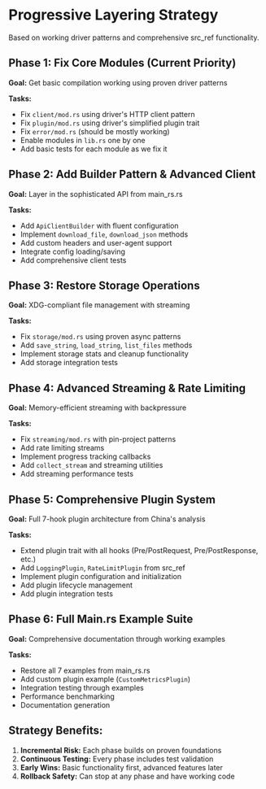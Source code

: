 # Progressive Layering Strategy

Based on working driver patterns and comprehensive src_ref functionality.

## Phase 1: Fix Core Modules (Current Priority)
**Goal:** Get basic compilation working using proven driver patterns

**Tasks:**
- Fix `client/mod.rs` using driver's HTTP client pattern
- Fix `plugin/mod.rs` using driver's simplified plugin trait
- Fix `error/mod.rs` (should be mostly working)
- Enable modules in `lib.rs` one by one
- Add basic tests for each module as we fix it

## Phase 2: Add Builder Pattern & Advanced Client
**Goal:** Layer in the sophisticated API from main_rs.rs

**Tasks:**
- Add `ApiClientBuilder` with fluent configuration
- Implement `download_file`, `download_json` methods
- Add custom headers and user-agent support
- Integrate config loading/saving
- Add comprehensive client tests

## Phase 3: Restore Storage Operations
**Goal:** XDG-compliant file management with streaming

**Tasks:**
- Fix `storage/mod.rs` using proven async patterns
- Add `save_string`, `load_string`, `list_files` methods
- Implement storage stats and cleanup functionality
- Add storage integration tests

## Phase 4: Advanced Streaming & Rate Limiting
**Goal:** Memory-efficient streaming with backpressure

**Tasks:**
- Fix `streaming/mod.rs` with pin-project patterns
- Add rate limiting streams
- Implement progress tracking callbacks
- Add `collect_stream` and streaming utilities
- Add streaming performance tests

## Phase 5: Comprehensive Plugin System
**Goal:** Full 7-hook plugin architecture from China's analysis

**Tasks:**
- Extend plugin trait with all hooks (Pre/PostRequest, Pre/PostResponse, etc.)
- Add `LoggingPlugin`, `RateLimitPlugin` from src_ref
- Implement plugin configuration and initialization
- Add plugin lifecycle management
- Add plugin integration tests

## Phase 6: Full Main.rs Example Suite
**Goal:** Comprehensive documentation through working examples

**Tasks:**
- Restore all 7 examples from main_rs.rs
- Add custom plugin example (`CustomMetricsPlugin`)
- Integration testing through examples
- Performance benchmarking
- Documentation generation

## Strategy Benefits:
1. **Incremental Risk:** Each phase builds on proven foundations
2. **Continuous Testing:** Every phase includes test validation
3. **Early Wins:** Basic functionality first, advanced features later
4. **Rollback Safety:** Can stop at any phase and have working code